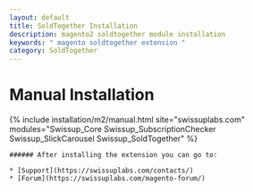 ```yaml
---
layout: default
title: SoldTogether Installation
description: magento2 soldtogether module installation
keywords: " magento soldtogether extension "
category: SoldTogether
---
```


# Manual Installation

{% include installation/m2/manual.html site="swissuplabs.com" modules="Swissup_Core Swissup_SubscriptionChecker Swissup_SlickCarousel Swissup_SoldTogether" %}

    ###### After installing the extension you can go to:

    * [Support](https://swissuplabs.com/contacts/)
    * [Forum](https://swissuplabs.com/magento-forum/)